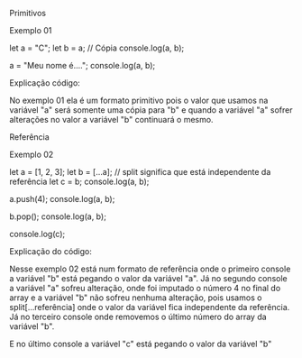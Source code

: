 Primitivos

Exemplo 01

let a = "C";
let b = a; // Cópia
console.log(a, b);

a = "Meu nome é....";
console.log(a, b);

Explicação código:

No exemplo 01 ela é um formato primitivo pois o valor que usamos
na variável "a" será somente uma cópia para "b" e quando a variável
"a" sofrer alterações no valor a variável "b" continuará o mesmo.

Referência

Exemplo 02

let a = [1, 2, 3];
let b = [...a]; // split significa que está independente da referência
let c = b;
console.log(a, b);

a.push(4);
console.log(a, b);

b.pop();
console.log(a, b);

console.log(c);

Explicação do código:

Nesse exemplo 02 está num formato de referência onde o primeiro console
a variável "b" está pegando o valor da variável "a". Já no segundo console
a variável "a" sofreu alteração, onde foi imputado o número 4 no final do
array e a variável "b" não sofreu nenhuma alteração, pois usamos o split[...referência]
onde o valor da variável fica independente da referência. Já no terceiro console
onde removemos o último número do array da variável "b".

E no último console a variável "c" está pegando o valor da variável "b"
